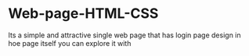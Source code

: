 # Web-page-HTML-CSS

Its a simple and attractive single web page 
that has login page design in hoe page itself
you can explore it with
